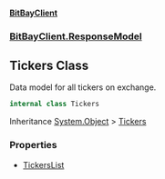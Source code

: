 #### [BitBayClient](./index.md 'index')
### [BitBayClient.ResponseModel](./BitBayClient-ResponseModel.md 'BitBayClient.ResponseModel')
## Tickers Class
Data model for all tickers on exchange.  
```csharp
internal class Tickers
```
Inheritance [System.Object](https://docs.microsoft.com/en-us/dotnet/api/System.Object 'System.Object') &gt; [Tickers](./BitBayClient-ResponseModel-Tickers.md 'BitBayClient.ResponseModel.Tickers')  
### Properties
- [TickersList](./BitBayClient-ResponseModel-Tickers-TickersList.md 'BitBayClient.ResponseModel.Tickers.TickersList')
